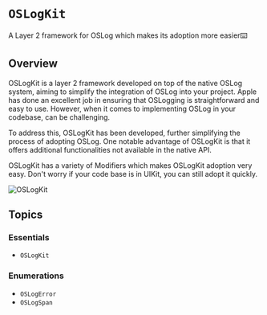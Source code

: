 # ``OSLogKit``

A Layer 2 framework for OSLog which makes its adoption more easier⌨️

## Overview

OSLogKit is a layer 2 framework developed on top of the native OSLog system, aiming to simplify the integration of OSLog into your project. Apple has done an excellent job in ensuring that OSLogging is straightforward and easy to use. However, when it comes to implementing OSLog in your codebase, can be challenging.

To address this, OSLogKit has been developed, further simplifying the process of adopting OSLog. One notable advantage of OSLogKit is that it offers additional functionalities not available in the native API.

OSLogKit has a variety of Modifiers which makes OSLogKit adoption very easy. Don't worry if your code base is in UIKit, you can still adopt it quickly.

![OSLogKit](OSLogKit@2x.png)

## Topics

### Essentials

- ``OSLogKit``

### Enumerations

- ``OSLogError``
- ``OSLogSpan``
